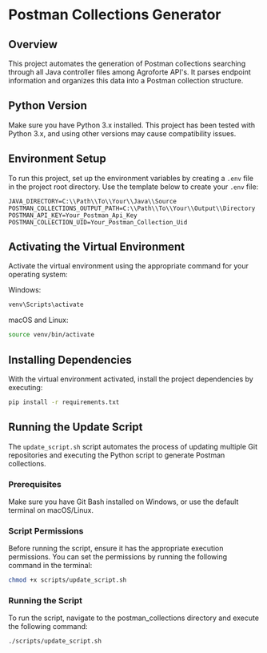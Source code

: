 # Postman Collections Generator 

## Overview
This project automates the generation of Postman collections searching through all Java controller files among Agroforte API's. It parses endpoint information and organizes this data into a Postman collection structure. 

## Python Version
Make sure you have Python 3.x installed. This project has been tested with Python 3.x, and using other versions may cause compatibility issues.

## Environment Setup
To run this project, set up the environment variables by creating a `.env` file in the project root directory. Use the template below to create your `.env` file:

```plaintext
JAVA_DIRECTORY=C:\\Path\\To\\Your\\Java\\Source
POSTMAN_COLLECTIONS_OUTPUT_PATH=C:\\Path\\To\\Your\\Output\\Directory
POSTMAN_API_KEY=Your_Postman_Api_Key
POSTMAN_COLLECTION_UID=Your_Postman_Collection_Uid
```

## Activating the Virtual Environment
Activate the virtual environment using the appropriate command for your operating system:

Windows:
```bash
venv\Scripts\activate
```

macOS and Linux:
```bash
source venv/bin/activate
```


## Installing Dependencies
With the virtual environment activated, install the project dependencies by executing:
```bash
pip install -r requirements.txt
```

## Running the Update Script

The `update_script.sh` script automates the process of updating multiple Git repositories and executing the Python script to generate Postman collections.

### Prerequisites
Make sure you have Git Bash installed on Windows, or use the default terminal on macOS/Linux.

### Script Permissions

Before running the script, ensure it has the appropriate execution permissions. You can set the permissions by running the following command in the terminal:

```bash
chmod +x scripts/update_script.sh
```

### Running the Script
To run the script, navigate to the postman_collections directory and execute the following command:
```bash
./scripts/update_script.sh
```

